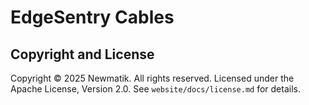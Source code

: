# EdgeSentry Cables

## Copyright and License

Copyright © 2025 Newmatik. All rights reserved.
Licensed under the Apache License, Version 2.0. See `website/docs/license.md` for details.

